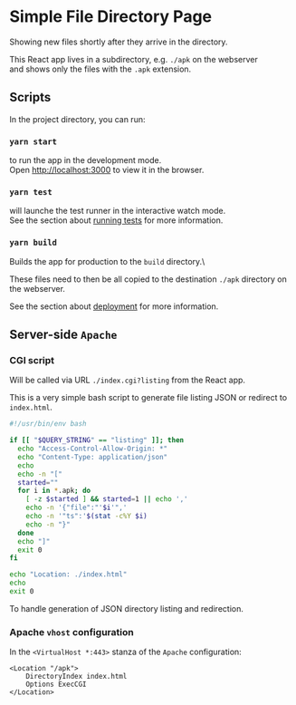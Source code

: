 # Simple File Directory Page

Showing new files shortly after they arrive in the directory.

This React app lives in a subdirectory, 
e.g. ``./apk`` on the webserver \
and shows only the files with the `.apk` extension.

## Scripts

In the project directory, you can run:

### `yarn start`

to run the app in the development mode.\
Open [http://localhost:3000](http://localhost:3000) to view it in the browser.

### `yarn test`

will launche the test runner in the interactive watch mode.\
See the section about [running tests](https://facebook.github.io/create-react-app/docs/running-tests) for more information.

### `yarn build`

Builds the app for production to the `build` directory.\

These files need to then be all copied to the destination ``./apk``
directory on the webserver.

See the section about [deployment](https://facebook.github.io/create-react-app/docs/deployment) for more information.

## Server-side `Apache`

### CGI script

Will be called via URL ``./index.cgi?listing`` from the React app.

This is a very simple bash script to generate file listing JSON
or redirect to ``index.html``. 

```bash
#!/usr/bin/env bash

if [[ "$QUERY_STRING" == "listing" ]]; then
  echo "Access-Control-Allow-Origin: *"
  echo "Content-Type: application/json"
  echo
  echo -n "["
  started=""
  for i in *.apk; do
    [ -z $started ] && started=1 || echo ','
    echo -n '{"file":"'$i'",'
    echo -n '"ts":'$(stat -c%Y $i)
    echo -n "}"
  done
  echo "]"
  exit 0
fi

echo "Location: ./index.html"
echo
exit 0
```

To handle generation of JSON directory listing and redirection.

### Apache `vhost` configuration

In the ``<VirtualHost *:443>`` stanza of the `Apache` configuration:

```
<Location "/apk">
    DirectoryIndex index.html
    Options ExecCGI
</Location>
```

